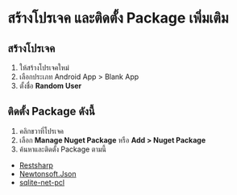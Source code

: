 
# สร้างโปรเจค และติดตั้ง Package เพิ่มเติม

## สร้างโปรเจค 

1. ให้สร้างโปรเจคใหม่
2. เลือกประเภท Android App > Blank App 
3. ตั้งชื่อ **Random User**

## ติดตั้ง Package ดังนี้

1. คลิกขวาที่โปรเจค 
2. เลือก **Manage Nuget Package** หรือ **Add > Nuget Package**
3. ค้นหาและติดตั้ง Package ตามนี้ 

- [Restsharp](https://restsharp.dev/)
- [Newtonsoft.Json](https://www.nuget.org/packages/Newtonsoft.Json/)
- [sqlite-net-pcl](https://www.nuget.org/packages/sqlite-net-pcl/)